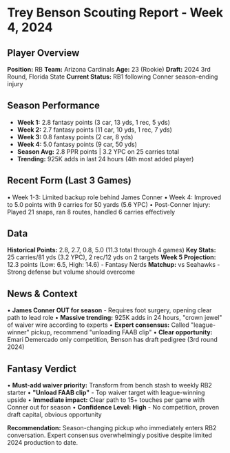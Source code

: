 # Trey Benson Scouting Report - Week 4, 2024

## Player Overview
**Position:** RB
**Team:** Arizona Cardinals
**Age:** 23 (Rookie)
**Draft:** 2024 3rd Round, Florida State
**Current Status:** RB1 following Conner season-ending injury

## Season Performance
- **Week 1:** 2.8 fantasy points (3 car, 13 yds, 1 rec, 5 yds)
- **Week 2:** 2.7 fantasy points (11 car, 10 yds, 1 rec, 7 yds)
- **Week 3:** 0.8 fantasy points (2 car, 8 yds)
- **Week 4:** 5.0 fantasy points (9 car, 50 yds)
- **Season Avg:** 2.8 PPR points | 3.2 YPC on 25 carries total
- **Trending:** 925K adds in last 24 hours (4th most added player)

## Recent Form (Last 3 Games)
• Week 1-3: Limited backup role behind James Conner
• Week 4: Improved to 5.0 points with 9 carries for 50 yards (5.6 YPC)
• Post-Conner Injury: Played 21 snaps, ran 8 routes, handled 6 carries effectively

## Data
**Historical Points:** 2.8, 2.7, 0.8, 5.0 (11.3 total through 4 games)
**Key Stats:** 25 carries/81 yds (3.2 YPC), 2 rec/12 yds on 2 targets
**Week 5 Projection:** 12.3 points (Low: 6.5, High: 14.6) - Fantasy Nerds
**Matchup:** vs Seahawks - Strong defense but volume should overcome

## News & Context
• **James Conner OUT for season** - Requires foot surgery, opening clear path to lead role
• **Massive trending:** 925K adds in 24 hours, "crown jewel" of waiver wire according to experts
• **Expert consensus:** Called "league-winner" pickup, recommend "unloading FAAB clip"
• **Clear opportunity:** Emari Demercado only competition, Benson has draft pedigree (3rd round 2024)

## Fantasy Verdict
• **Must-add waiver priority:** Transform from bench stash to weekly RB2 starter
• **"Unload FAAB clip"** - Top waiver target with league-winning upside
• **Immediate impact:** Clear path to 15+ touches per game with Conner out for season
• **Confidence Level:** **High** - No competition, proven draft capital, obvious opportunity

**Recommendation:** Season-changing pickup who immediately enters RB2 conversation. Expert consensus overwhelmingly positive despite limited 2024 production to date.